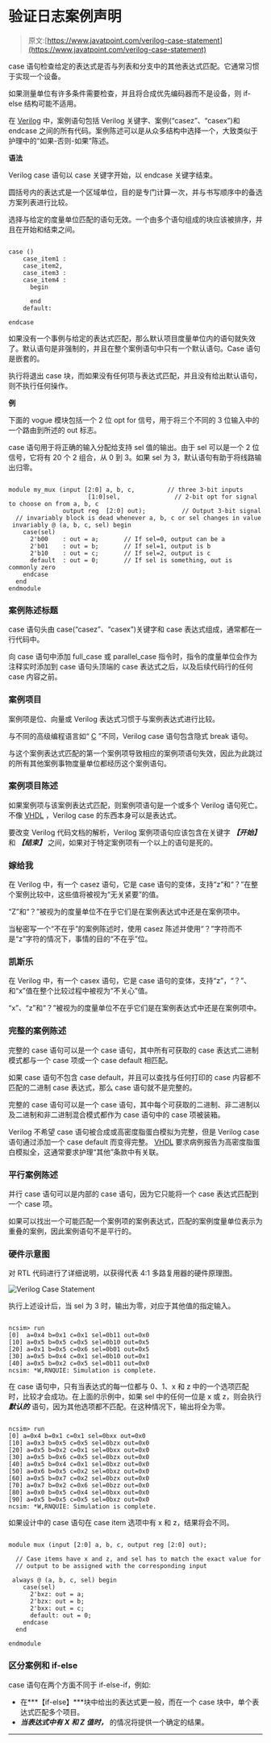 # 验证日志案例声明

> 原文:[https://www.javatpoint.com/verilog-case-statement](https://www.javatpoint.com/verilog-case-statement)

case 语句检查给定的表达式是否与列表和分支中的其他表达式匹配。它通常习惯于实现一个设备。

如果测量单位有许多条件需要检查，并且将合成优先编码器而不是设备，则 if-else 结构可能不适用。

在 [Verilog](https://www.javatpoint.com/verilog) 中，案例语句包括 Verilog 关键字、案例(“casez”、“casex”)和 endcase 之间的所有代码。案例陈述可以是从众多结构中选择一个，大致类似于护理中的“如果-否则-如果”陈述。

**语法**

Verilog case 语句以 case 关键字开始，以 endcase 关键字结束。

圆括号内的表达式是一个区域单位，目的是专门计算一次，并与书写顺序中的备选方案列表进行比较。

选择与给定的度量单位匹配的语句无效。一个由多个语句组成的块应该被排序，并且在开始和结束之间。

```

case ()
	case_item1 : 
	case_item2,
	case_item3 : 
	case_item4 : 	
      begin

      end
	default: 

endcase

```

如果没有一个事例与给定的表达式匹配，那么默认项目度量单位内的语句就失效了。默认语句是非强制的，并且在整个案例语句中只有一个默认语句。Case 语句是嵌套的。

执行将退出 case 块，而如果没有任何项与表达式匹配，并且没有给出默认语句，则不执行任何操作。

**例**

下面的 vogue 模块包括一个 2 位 opt for 信号，用于将三个不同的 3 位输入中的一个路由到所述的 out 标志。

case 语句用于将正确的输入分配给支持 sel 值的输出。由于 sel 可以是一个 2 位信号，它将有 20 个 2 组合，从 0 到 3。如果 sel 为 3，默认语句有助于将线路输出归零。

```

module my_mux (input [2:0] a, b, c, 		// three 3-bit inputs
                      [1:0]sel, 			  // 2-bit opt for signal to choose on from a, b, c
               output reg  [2:0] out); 			// Output 3-bit signal
  // invariably block is dead whenever a, b, c or sel changes in value
 invariably @ (a, b, c, sel) begin
    case(sel)
      2'b00    : out = a; 		// If sel=0, output can be a
      2'b01    : out = b; 		// If sel=1, output is b
      2'b10    : out = c; 		// If sel=2, output is c
      default  : out = 0; 		// If sel is something, out is commonly zero
    endcase
  end
endmodule

```

### 案例陈述标题

case 语句头由 case(“casez”、“casex”)关键字和 case 表达式组成，通常都在一行代码中。

向 case 语句中添加 full_case 或 parallel_case 指令时，指令的度量单位会作为注释实时添加到 case 语句头顶端的 case 表达式之后，以及后续代码行的任何 case 内容之前。

### 案例项目

案例项是位、向量或 Verilog 表达式习惯于与案例表达式进行比较。

与不同的高级编程语言如“ [C](https://www.javatpoint.com/c-programming-language-tutorial) ”不同，Verilog case 语句包含隐式 break 语句。

与这个案例表达式匹配的第一个案例项导致相应的案例项语句失效，因此为此跳过的所有其他案例事物度量单位都经历这个案例语句。

### 案例项目陈述

如果案例项与该案例表达式匹配，则案例项语句是一个或多个 Verilog 语句死亡。不像 [VHDL](https://www.javatpoint.com/vhdl) ，Verilog case 的东西本身可以是表达式。

要改变 Verilog 代码文档的解析，Verilog 案例项语句应该包含在关键字 ***【开始】*** 和 ***【结束】*** 之间，如果对于特定案例项有一个以上的语句是死的。

### 嫁给我

在 Verilog 中，有一个 casez 语句，它是 case 语句的变体，支持“z”和“？”在整个案例比较中，这些值将被视为“无关紧要”的值。

“Z”和“？”被视为的度量单位不在乎它们是在案例表达式中还是在案例项中。

当秘密写一个“不在乎”的案例陈述时，使用 casez 陈述并使用“？”字符而不是“z”字符的情况下，事情的目的“不在乎”位。

### 凯斯乐

在 Verilog 中，有一个 casex 语句，它是 case 语句的变体，支持“z”，“？”、和“x”值在整个比较过程中被视为“不关心”值。

“x”、“z”和“？”被视为的度量单位不在乎它们是在案例表达式中还是在案例项中。

### 完整的案例陈述

完整的 case 语句可以是一个 case 语句，其中所有可获取的 case 表达式二进制模式都与一个 case 项或一个 case default 相匹配。

如果 case 语句不包含 case default，并且可以查找与任何打印的 case 内容都不匹配的二进制 case 表达式，那么 case 语句就不是完整的。

完整的 case 语句可以是一个 case 语句，其中每个可获取的二进制、非二进制以及二进制和非二进制混合模式都作为 case 语句中的 case 项被装箱。

Verilog 不希望 case 语句被合成或高密度脂蛋白模拟为完整，但是 Verilog case 语句通过添加一个 case default 而变得完整。 [VHDL](https://www.javatpoint.com/vhdl-full-form) 要求病例报告为高密度脂蛋白模拟全，这通常要求护理“其他”条款中有关联。

### 平行案例陈述

并行 case 语句可以是内部的 case 语句，因为它只能将一个 case 表达式匹配到一个 case 项。

如果可以找出一个可能匹配一个案例项的案例表达式，匹配的案例度量单位表示为重叠的案例，因此案例语句不是平行的。

### 硬件示意图

对 RTL 代码进行了详细说明，以获得代表 4:1 多路复用器的硬件原理图。

![Verilog Case Statement](../Images/485233624bf87e2761632b5a7a5ce1d7.png)

执行上述设计后，当 sel 为 3 时，输出为零，对应于其他值的指定输入。

```

ncsim> run
[0]  a=0x4 b=0x1 c=0x1 sel=0b11 out=0x0
[10] a=0x5 b=0x5 c=0x5 sel=0b10 out=0x5
[20] a=0x1 b=0x5 c=0x6 sel=0b01 out=0x5
[30] a=0x5 b=0x4 c=0x1 sel=0b10 out=0x1
[40] a=0x5 b=0x2 c=0x5 sel=0b11 out=0x0
ncsim: *W,RNQUIE: Simulation is complete.

```

在 case 语句中，只有当表达式的每一位都与 0、1、x 和 z 中的一个选项匹配时，比较才会成功。在上面的示例中，如果 sel 中的任何一位是 x 或 z，则会执行 ***默认的*** 语句，因为其他选项都不匹配。在这种情况下，输出将全为零。

```

ncsim> run
[0] a=0x4 b=0x1 c=0x1 sel=0bxx out=0x0
[10] a=0x3 b=0x5 c=0x5 sel=0bzx out=0x0
[20] a=0x5 b=0x2 c=0x1 sel=0bxx out=0x0
[30] a=0x5 b=0x6 c=0x5 sel=0bzx out=0x0
[40] a=0x5 b=0x4 c=0x1 sel=0bxz out=0x0
[50] a=0x6 b=0x5 c=0x2 sel=0bxz out=0x0
[60] a=0x5 b=0x7 c=0x2 sel=0bzx out=0x0
[70] a=0x7 b=0x2 c=0x6 sel=0bzz out=0x0
[80] a=0x0 b=0x5 c=0x4 sel=0bxx out=0x0
[90] a=0x5 b=0x5 c=0x5 sel=0bxz out=0x0
ncsim: *W,RNQUIE: Simulation is complete.

```

如果设计中的 case 语句在 case item 选项中有 x 和 z，结果将会不同。

```

module mux (input [2:0] a, b, c, output reg [2:0] out);

  // Case items have x and z, and sel has to match the exact value for
  // output to be assigned with the corresponding input

 always @ (a, b, c, sel) begin
    case(sel)
      2'bxz: out = a;
      2'bzx: out = b;
      2'bxx: out = c;
      default: out = 0;
    endcase
  end

endmodule

```

### 区分案例和 if-else

case 语句在两个方面不同于 if-else-if，例如:

*   在***【if-else】***块中给出的表达式更一般，而在一个 case 块中，单个表达式匹配多个项目。
*   ***当表达式中有 X 和 Z 值时，*** 的情况将提供一个确定的结果。

* * *
